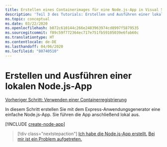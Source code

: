 ```yaml
---
title: Erstellen eines Containerimages für eine Node.js-App in Visual Studio Code
description: 'Teil 3 des Tutorials: Erstellen und Ausführen einer lokalen Node.js-App'
ms.topic: conceptual
ms.date: 03/22/2020
ms.openlocfilehash: b072c610144c266e2483963974cd8997f5879535
ms.sourcegitcommit: f89c59f772364ec717e751fb59105039e6fab60c
ms.translationtype: HT
ms.contentlocale: de-DE
ms.lasthandoff: 04/06/2020
ms.locfileid: "80740510"
---
```

# <a name="create-and-run-a-local-nodejs-app"></a>Erstellen und Ausführen einer lokalen Node.js-App

[Vorheriger Schritt: Verwenden einer Containerregistrierung](tutorial-vscode-docker-node-02.md)

In diesem Schritt erstellen Sie mit dem Express-Anwendungsgenerator eine einfache Node.js-App. Sie führen die App anschließend lokal aus.

[!INCLUDE [create-node-app](includes/create-node-app.md)]

> [!div class="nextstepaction"]
> [Ich habe die Node.js-App erstellt.](tutorial-vscode-docker-node-04.md) [Bei mir ist ein Problem aufgetreten.](https://www.research.net/r/PWZWZ52?tutorial=node-deployment-azureappservice&step=create-app)
